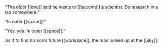 “The older [[one]] said he wants to [[become]] a scientist. Do research in a lab somewhere.“

“In outer [[space]]!“

“Yes, yes. In outer [[space]].“ 

As if to find his son’s future [[workplace]], the man looked up at the [[sky]]. 